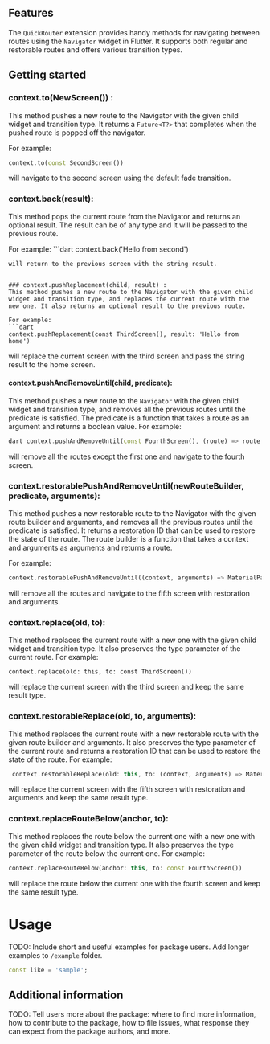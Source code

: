 

## Features
The `QuickRouter` extension provides handy methods for navigating between routes using the `Navigator` widget in Flutter. It supports both regular and restorable routes and offers various transition types.

## Getting started



### context.to(NewScreen()) : 
This method pushes a new route to the Navigator with the given child widget and transition type. It returns a ```Future<T?>``` that completes when the pushed route is popped off the navigator.

For example: 
```dart
context.to(const SecondScreen())
```
will navigate to the second screen using the default fade transition.


### context.back(result):
 This method pops the current route from the Navigator and returns an optional result. The result can be of any type and it will be passed to the previous route.

  For example: ```dart
  context.back('Hello from second')
  ```
will return to the previous screen with the string result.


### context.pushReplacement(child, result) : 
This method pushes a new route to the Navigator with the given child widget and transition type, and replaces the current route with the new one. It also returns an optional result to the previous route. 

For example: 
```dart
context.pushReplacement(const ThirdScreen(), result: 'Hello from home')
```
 will replace the current screen with the third screen and pass the string result to the home screen.


#### context.pushAndRemoveUntil(child, predicate):
 This method pushes a new route to the ```Navigator``` with the given child widget and transition type, and removes all the previous routes until the predicate is satisfied. The predicate is a function that takes a route as an argument and returns a boolean value.
  For example: 
  ```dart
  dart context.pushAndRemoveUntil(const FourthScreen(), (route) => route.isFirst)
  ```
will remove all the routes except the first one and navigate to the fourth screen.


### context.restorablePushAndRemoveUntil(newRouteBuilder, predicate, arguments): 
This method pushes a new restorable route to the Navigator with the given route builder and arguments, and removes all the previous routes until the predicate is satisfied. It returns a restoration ID that can be used to restore the state of the route. The route builder is a function that takes a context and arguments as arguments and returns a route. 

For example:
 ```dart
 context.restorablePushAndRemoveUntil((context, arguments) => MaterialPageRoute(builder: (context) => const FifthScreen(), settings: const RouteSettings(name: '/fifth')), (route) => false, arguments: 'Some arguments')
 ```
 will remove all the routes and navigate to the fifth screen with restoration and arguments.


### context.replace(old, to): 
This method replaces the current route with a new one with the given child widget and transition type. It also preserves the type parameter of the current route.
 For example: 
 ```
 context.replace(old: this, to: const ThirdScreen())
 ```
  will replace the current screen with the third screen and keep the same result type.


### context.restorableReplace(old, to, arguments):
 This method replaces the current route with a new restorable route with the given route builder and arguments. It also preserves the type parameter of the current route and returns a restoration ID that can be used to restore the state of the route.
  For example:

 ```dart
  context.restorableReplace(old: this, to: (context, arguments) => MaterialPageRoute(builder: (context) => const FifthScreen(), settings: const RouteSettings(name: '/fifth')), arguments: 'Some arguments') 
 ```

  will replace the current screen with the fifth screen with restoration and arguments and keep the same result type.


### context.replaceRouteBelow(anchor, to): 
This method replaces the route below the current one with a new one with the given child widget and transition type. It also preserves the type parameter of the route below the current one.
 For example:
 ```dart 
 context.replaceRouteBelow(anchor: this, to: const FourthScreen())
```
  will replace the route below the current one with the fourth screen and keep the same result type.

# Usage

TODO: Include short and useful examples for package users. Add longer examples
to `/example` folder.

```dart
const like = 'sample';
```

## Additional information

TODO: Tell users more about the package: where to find more information, how to
contribute to the package, how to file issues, what response they can expect
from the package authors, and more.

